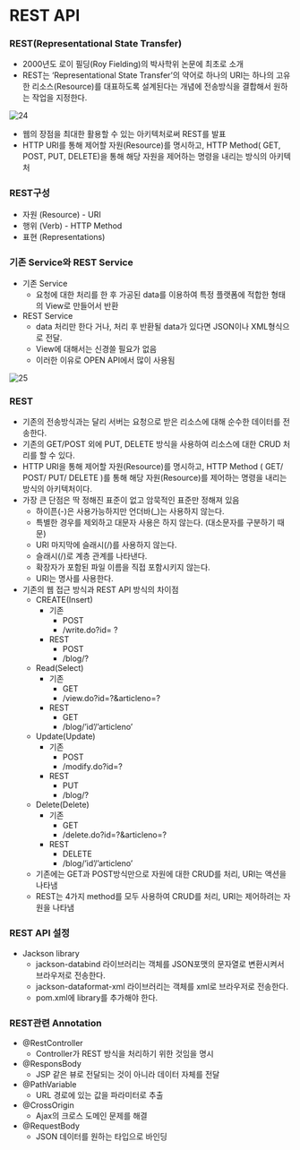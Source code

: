 # REST API

### REST(Representational State Transfer)

- 2000년도 로이 필딩(Roy Fielding)의 박사학위 논문에 최초로 소개
- REST는 ‘Representational State Transfer’의 약어로 하나의 URI는 하나의 고유한 리소스(Resource)를 대표하도록 설계된다는 개념에 전송방식을 결합해서 원하는 작업을 지정한다.

![24](https://user-images.githubusercontent.com/77624879/166158008-06b402ad-da8c-4431-922e-702f05111cc6.png)

- 웹의 장점을 최대한 활용할 수 있는 아키텍처로써 REST를 발표
- HTTP URI를 통해 제어할 자원(Resource)를 명시하고, HTTP Method( GET, POST, PUT, DELETE)을 통해 해당 자원을 제어하는 명령을 내리는 방식의 아키텍처

### REST구성

- 자원 (Resource) - URI
- 행위 (Verb) - HTTP Method
- 표현 (Representations)

### 기존 Service와 REST Service

- 기존 Service
    - 요청에 대한 처리를 한 후 가공된 data를 이용하여 특정 플랫폼에 적합한 형태의 View로 만들어서 반환
- REST Service
    - data 처리만 한다 거나, 처리 후 반환될 data가 있다면 JSON이나 XML형식으로 전달.
    - View에 대해서는 신경쓸 필요가 없음
    - 이러한 이유로 OPEN API에서 많이 사용됨

![25](https://user-images.githubusercontent.com/77624879/166158010-489eb698-f9ee-4cf9-8ada-a469dc1d3b13.png)

### REST

- 기존의 전송방식과는 달리 서버는 요청으로 받은 리소스에 대해 순수한 데이터를 전송한다.
- 기존의 GET/POST 외에 PUT, DELETE 방식을 사용하여 리소스에 대한 CRUD 처리를 할 수 있다.
- HTTP URI을 통해 제어할 자원(Resource)를 명시하고, HTTP Method ( GET/ POST/ PUT/ DELETE )를 통해 해당 자원(Resource)를 제어하는 명령을 내리는 방식의 아키텍처이다.
- 가장 큰 단점은 딱 정해진 표준이 없고 암묵적인 표준만 정해져 있음
    - 하이픈(-)은 사용가능하지만 언더바(_)는 사용하지 않는다.
    - 특별한 경우를 제외하고 대문자 사용은 하지 않는다. (대소문자를 구분하기 때문)
    - URI 마지막에 슬래시(/)를 사용하지 않는다.
    - 슬래시(/)로 계층 관계를 나타낸다.
    - 확장자가 포함된 파일 이름을 직접 포함시키지 않는다.
    - URI는 명사를 사용한다.
- 기존의 웹 접근 방식과 REST API 방식의 차이점
    - CREATE(Insert)
        - 기존
            - POST
            - /write.do?id= ?
        - REST
            - POST
            - /blog/?
    - Read(Select)
        - 기존
            - GET
            - /view.do?id=?&articleno=?
        - REST
            - GET
            - /blog/’id’/’articleno’
    - Update(Update)
        - 기존
            - POST
            - /modify.do?id=?
        - REST
            - PUT
            - /blog/?
    - Delete(Delete)
        - 기존
            - GET
            - /delete.do?id=?&articleno=?
        - REST
            - DELETE
            - /blog/’id’/’articleno’
    - 기존에는 GET과 POST방식만으로 자원에 대한 CRUD를 처리, URI는 액션을 나타냄
    - REST는 4가지 method를 모두 사용하여 CRUD를 처리, URI는 제어하려는 자원을 나타냄

### REST API 설정

- Jackson library
    - jackson-databind 라이브러리는 객체를 JSON포맷의 문자열로 변환시켜서 브라우저로 전송한다.
    - jackson-dataformat-xml 라이브러리는 객체를 xml로 브라우저로 전송한다.
    - pom.xml에 library를 추가해야 한다.

### REST관련 Annotation

- @RestController
    - Controller가 REST 방식을 처리하기 위한 것임을 명시
- @ResponsBody
    - JSP 같은 뷰로 전달되는 것이 아니라 데이터 자체를 전달
- @PathVariable
    - URL 경로에 있는 값을 파라미터로 추출
- @CrossOrigin
    - Ajax의 크로스 도메인 문제를 해결
- @RequestBody
    - JSON 데이터를 원하는 타입으로 바인딩

